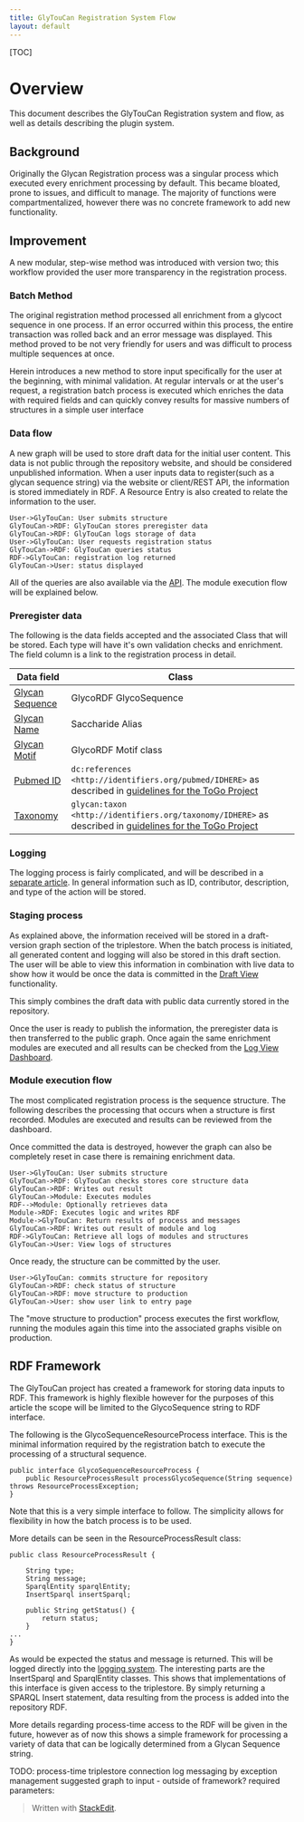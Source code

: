 ```yaml
---
title: GlyTouCan Registration System Flow
layout: default
---
```


[TOC]

# Overview
This document describes the GlyTouCan Registration system and flow, as well as details describing the plugin system.

## Background
Originally the Glycan Registration process was a singular process which executed every enrichment processing by default.  This became bloated, prone to issues, and difficult to manage.  The majority of functions were compartmentalized, however there was no concrete framework to add new functionality.

## Improvement
A new modular, step-wise method was introduced with version two; this workflow provided the user more transparency in the registration process.

### Batch Method

The original registration method processed all enrichment from a glycoct sequence in one process.  If an error occurred within this process, the entire transaction was rolled back and an error message was displayed.  This method proved to be not very friendly for users and was difficult to process multiple sequences at once.

Herein introduces a new method to store input specifically for the user at the beginning, with minimal validation.  At regular intervals or at the user's request, a registration batch process is executed which enriches the data with required fields and can quickly convey results for massive numbers of structures in a simple user interface

### Data flow

A new graph will be used to store draft data for the initial user content.  This data is not public through the repository website, and should be considered unpublished information.  When a user inputs data to register(such as a glycan sequence string) via the website or client/REST API, the information is stored immediately in RDF.  A Resource Entry is also created to relate the information to the user.

```sequence
User->GlyTouCan: User submits structure
GlyTouCan->RDF: GlyTouCan stores preregister data
GlyTouCan->RDF: GlyTouCan logs storage of data
User->GlyTouCan: User requests registration status
GlyTouCan->RDF: GlyTouCan queries status
RDF->GlyTouCan: registration log returned
GlyTouCan->User: status displayed
```

All of the queries are also available via the [API](/system/api).
The module execution flow will be explained below.

### Preregister data

The following is the data fields accepted and the associated Class that will be stored.  Each type will have it's own validation checks and enrichment.  The field column is a link to the registration process in detail.

| Data field | Class
| -- | --
| [Glycan Sequence](/system/glycosequence) | GlycoRDF GlycoSequence
| [Glycan Name](/system/name) | Saccharide Alias
| [Glycan Motif](/system/motif) | GlycoRDF Motif class
| [Pubmed ID](/system/publication) | `dc:references <http://identifiers.org/pubmed/IDHERE>` as described in  [guidelines for the ToGo Project](http://wiki.lifesciencedb.jp/mw/BH14.14/RDFizingDatabaseGuideline)
| [Taxonomy](/system/taxonomy) | `glycan:taxon <http://identifiers.org/taxonomy/IDHERE>`  as described in  [guidelines for the ToGo Project](http://wiki.lifesciencedb.jp/mw/BH14.14/RDFizingDatabaseGuideline)

### Logging

The logging process is fairly complicated, and will be described in a [separate article](/system/logging).  In general information such as ID, contributor, description, and type of the action will be stored.

### Staging process

As explained above, the information received will be stored in a draft-version graph section of the triplestore.  When the batch process is initiated, all generated content and logging will also be stored in this draft section.  The user will be able to view this information in combination with live data to show how it would be once the data is committed in the [Draft View](/system/draftview) functionality.

This simply combines the draft data with public data currently stored in the repository.

Once the user is ready to publish the information, the preregister data is then transferred to the public graph.  Once again the same enrichment modules are executed and all results can be checked from the [Log View Dashboard](/manual/dashboard).

### Module execution flow

The most complicated registration process is the sequence structure.
The following describes the processing that occurs when a structure is first recorded.  Modules are executed and results can be reviewed from the dashboard.

Once committed the data is destroyed, however the graph can also be completely reset in case there is remaining enrichment data.

```sequence
User->GlyTouCan: User submits structure
GlyTouCan->RDF: GlyTouCan checks stores core structure data
GlyTouCan->RDF: Writes out result
GlyTouCan->Module: Executes modules
RDF-->Module: Optionally retrieves data
Module->RDF: Executes logic and writes RDF
Module->GlyTouCan: Return results of process and messages
GlyTouCan->RDF: Writes out result of module and log
RDF->GlyTouCan: Retrieve all logs of modules and structures
GlyTouCan->User: View logs of structures
```

Once ready, the structure can be committed by the user.   

```sequence
User->GlyTouCan: commits structure for repository
GlyTouCan->RDF: check status of structure
GlyTouCan->RDF: move structure to production
GlyTouCan->User: show user link to entry page
```

The "move structure to production" process executes the first workflow, running the modules again this time into the associated 
graphs visible on production.

## RDF Framework

The GlyTouCan project has created a framework for storing data inputs to RDF.  This framework is highly flexible however for the purposes of this article the scope will be limited to the GlycoSequence string to RDF interface.

The following is the GlycoSequenceResourceProcess interface.  This is the minimal information required by the registration batch to execute the processing of a structural sequence.
```
public interface GlycoSequenceResourceProcess {
	public ResourceProcessResult processGlycoSequence(String sequence) throws ResourceProcessException;
}
```

Note that this is a very simple interface to follow.  The simplicity allows for flexibility in how the batch process is to be used.

More details can be seen in the ResourceProcessResult class:

```
public class ResourceProcessResult {

	String type;
	String message;
	SparqlEntity sparqlEntity;
	InsertSparql insertSparql;
	
	public String getStatus() {
		return status;
	}
...	
}
```

As would be expected the status and message is returned.  This will be logged directly into the [logging system](/system/logging).  The interesting parts are the InsertSparql and SparqlEntity classes.  This shows that implementations of this interface is given access to the triplestore.  By simply returning a SPARQL Insert statement, data resulting from the process is added into the repository RDF. 

More details regarding process-time access to the RDF will be given in the future, however as of now this shows a simple framework for processing a variety of data that can be logically determined from a Glycan Sequence string.

TODO:
process-time triplestore connection
log messaging by exception management
suggested graph to input - outside of framework?
required parameters:

> Written with [StackEdit](https://stackedit.io/).